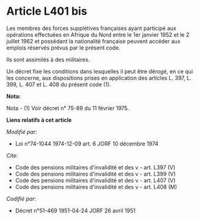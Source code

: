 # Article L401 bis

Les membres des forces supplétives françaises ayant participé aux opérations effectuées en Afrique du Nord entre le 1er
janvier 1952 et le 2 juillet 1962 et possédant la nationalité française peuvent accéder aux emplois réservés prévus par le
présent code.

Ils sont assimilés à des militaires.

Un décret fixe les conditions dans lesquelles il peut être dérogé, en ce qui les concerne, aux dispositions prises en
application des articles L. 397, L. 399, L. 407 et L. 408 du présent code (1).

**Nota:**

Nota - (1) Voir décret n° 75-89 du 11 février 1975.

**Liens relatifs à cet article**

_Modifié par_:

  - Loi n°74-1044 1974-12-09 art. 6 JORF 10 décembre 1974

_Cite_:

  - Code des pensions militaires d'invalidité et des v - art. L397 (V)
  - Code des pensions militaires d'invalidité et des v - art. L399 (V)
  - Code des pensions militaires d'invalidité et des v - art. L407 (V)
  - Code des pensions militaires d'invalidité et des v - art. L408 (M)

_Codifié par_:

  - Décret n°51-469 1951-04-24 JORF 26 avril 1951
